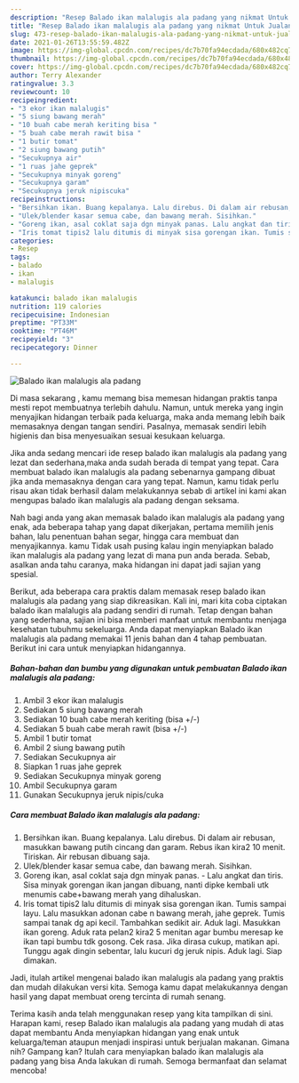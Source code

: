 ```yaml
---
description: "Resep Balado ikan malalugis ala padang yang nikmat Untuk Jualan"
title: "Resep Balado ikan malalugis ala padang yang nikmat Untuk Jualan"
slug: 473-resep-balado-ikan-malalugis-ala-padang-yang-nikmat-untuk-jualan
date: 2021-01-26T13:55:59.482Z
image: https://img-global.cpcdn.com/recipes/dc7b70fa94ecdada/680x482cq70/balado-ikan-malalugis-ala-padang-foto-resep-utama.jpg
thumbnail: https://img-global.cpcdn.com/recipes/dc7b70fa94ecdada/680x482cq70/balado-ikan-malalugis-ala-padang-foto-resep-utama.jpg
cover: https://img-global.cpcdn.com/recipes/dc7b70fa94ecdada/680x482cq70/balado-ikan-malalugis-ala-padang-foto-resep-utama.jpg
author: Terry Alexander
ratingvalue: 3.3
reviewcount: 10
recipeingredient:
- "3 ekor ikan malalugis"
- "5 siung bawang merah"
- "10 buah cabe merah keriting bisa "
- "5 buah cabe merah rawit bisa "
- "1 butir tomat"
- "2 siung bawang putih"
- "Secukupnya air"
- "1 ruas jahe geprek"
- "Secukupnya minyak goreng"
- "Secukupnya garam"
- "Secukupnya jeruk nipiscuka"
recipeinstructions:
- "Bersihkan ikan. Buang kepalanya. Lalu direbus. Di dalam air rebusan, masukkan bawang putih cincang dan garam. Rebus ikan kira2 10 menit. Tiriskan. Air rebusan dibuang saja."
- "Ulek/blender kasar semua cabe, dan bawang merah. Sisihkan."
- "Goreng ikan, asal coklat saja dgn minyak panas. Lalu angkat dan tiris. Sisa minyak gorengan ikan jangan dibuang, nanti dipke kembali utk menumis cabe+bawang merah yang dihaluskan."
- "Iris tomat tipis2 lalu ditumis di minyak sisa gorengan ikan. Tumis sampai layu. Lalu masukkan adonan cabe n bawang merah, jahe geprek. Tumis sampai tanak dg api kecil. Tambahkan sedikit air. Aduk lagi. Masukkan ikan goreng. Aduk rata pelan2 kira2 5 menitan agar bumbu meresap ke ikan tapi bumbu tdk gosong. Cek rasa. Jika dirasa cukup, matikan api. Tunggu agak dingin sebentar, lalu kucuri dg jeruk nipis. Aduk lagi. Siap dimakan."
categories:
- Resep
tags:
- balado
- ikan
- malalugis

katakunci: balado ikan malalugis 
nutrition: 119 calories
recipecuisine: Indonesian
preptime: "PT33M"
cooktime: "PT46M"
recipeyield: "3"
recipecategory: Dinner

---
```



![Balado ikan malalugis ala padang](https://img-global.cpcdn.com/recipes/dc7b70fa94ecdada/680x482cq70/balado-ikan-malalugis-ala-padang-foto-resep-utama.jpg)

Di masa  sekarang , kamu memang bisa memesan hidangan praktis tanpa mesti repot membuatnya terlebih dahulu. Namun, untuk mereka yang ingin menyajikan hidangan terbaik pada keluarga, maka anda memang lebih baik memasaknya dengan tangan sendiri. Pasalnya, memasak sendiri lebih higienis dan bisa menyesuaikan sesuai kesukaan keluarga.

Jika anda sedang mencari ide resep balado ikan malalugis ala padang yang lezat dan sederhana,maka anda sudah berada di tempat yang tepat. Cara membuat balado ikan malalugis ala padang  sebenarnya gampang dibuat jika anda memasaknya dengan cara yang tepat. Namun, kamu tidak perlu risau akan tidak berhasil dalam melakukannya 
sebab di artikel ini kami akan mengupas balado ikan malalugis ala padang dengan seksama.  



Nah bagi anda yang akan memasak balado ikan malalugis ala padang yang enak, ada beberapa tahap yang dapat dikerjakan, pertama memilih jenis bahan, lalu penentuan bahan segar, hingga cara membuat dan menyajikannya. kamu Tidak usah pusing kalau ingin menyiapkan balado ikan malalugis ala padang yang lezat di mana pun anda berada. Sebab, asalkan anda  tahu caranya, maka hidangan ini dapat jadi sajian yang spesial.

Berikut, ada beberapa cara praktis  dalam memasak resep balado ikan malalugis ala padang yang siap dikreasikan. Kali ini, mari kita coba ciptakan balado ikan malalugis ala padang sendiri di rumah. Tetap dengan bahan yang sederhana, sajian ini bisa memberi manfaat untuk membantu menjaga kesehatan tubuhmu sekeluarga. Anda dapat menyiapkan Balado ikan malalugis ala padang memakai 11 jenis bahan dan 4 tahap pembuatan. Berikut ini cara untuk menyiapkan hidangannya.

<!--inarticleads1-->

##### Bahan-bahan dan bumbu yang digunakan untuk pembuatan Balado ikan malalugis ala padang:

1. Ambil 3 ekor ikan malalugis
1. Sediakan 5 siung bawang merah
1. Sediakan 10 buah cabe merah keriting (bisa +/-)
1. Sediakan 5 buah cabe merah rawit (bisa +/-)
1. Ambil 1 butir tomat
1. Ambil 2 siung bawang putih
1. Sediakan Secukupnya air
1. Siapkan 1 ruas jahe geprek
1. Sediakan Secukupnya minyak goreng
1. Ambil Secukupnya garam
1. Gunakan Secukupnya jeruk nipis/cuka




<!--inarticleads2-->

##### Cara membuat Balado ikan malalugis ala padang:

1. Bersihkan ikan. Buang kepalanya. Lalu direbus. Di dalam air rebusan, masukkan bawang putih cincang dan garam. Rebus ikan kira2 10 menit. Tiriskan. Air rebusan dibuang saja.
1. Ulek/blender kasar semua cabe, dan bawang merah. Sisihkan.
1. Goreng ikan, asal coklat saja dgn minyak panas. - Lalu angkat dan tiris. Sisa minyak gorengan ikan jangan dibuang, nanti dipke kembali utk menumis cabe+bawang merah yang dihaluskan.
1. Iris tomat tipis2 lalu ditumis di minyak sisa gorengan ikan. Tumis sampai layu. Lalu masukkan adonan cabe n bawang merah, jahe geprek. Tumis sampai tanak dg api kecil. Tambahkan sedikit air. Aduk lagi. Masukkan ikan goreng. Aduk rata pelan2 kira2 5 menitan agar bumbu meresap ke ikan tapi bumbu tdk gosong. Cek rasa. Jika dirasa cukup, matikan api. Tunggu agak dingin sebentar, lalu kucuri dg jeruk nipis. Aduk lagi. Siap dimakan.




Jadi, itulah artikel mengenai  balado ikan malalugis ala padang  yang praktis dan mudah dilakukan versi kita. Semoga kamu dapat melakukannya dengan hasil yang dapat membuat oreng tercinta di rumah senang. 

Terima kasih anda telah menggunakan resep yang kita tampilkan di sini. Harapan kami, resep  Balado ikan malalugis ala padang yang mudah di atas dapat membantu Anda menyiapkan hidangan yang enak untuk keluarga/teman ataupun menjadi inspirasi untuk berjualan makanan. Gimana nih? Gampang kan? Itulah cara menyiapkan balado ikan malalugis ala padang yang bisa Anda lakukan di rumah. Semoga bermanfaat dan selamat mencoba!

